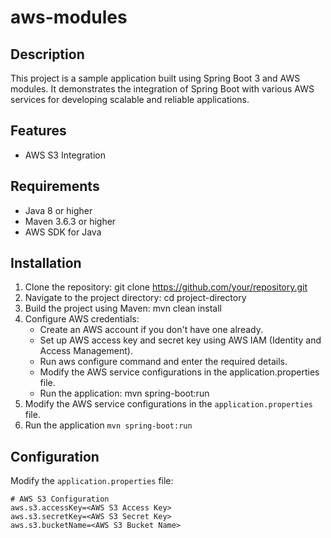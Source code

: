 # aws-modules

## Description
This project is a sample application built using Spring Boot 3 and AWS modules. It demonstrates the integration of Spring Boot with various AWS services for developing scalable and reliable applications.

## Features
* AWS S3 Integration

## Requirements
* Java 8 or higher
* Maven 3.6.3 or higher
* AWS SDK for Java

## Installation
1. Clone the repository: git clone https://github.com/your/repository.git
2. Navigate to the project directory: cd project-directory
3. Build the project using Maven: mvn clean install
4. Configure AWS credentials:
   * Create an AWS account if you don't have one already.
   * Set up AWS access key and secret key using AWS IAM (Identity and Access Management).
   * Run aws configure command and enter the required details.
   * Modify the AWS service configurations in the application.properties file.
   * Run the application: mvn spring-boot:run
5. Modify the AWS service configurations in the `application.properties` file.
6. Run the application `mvn spring-boot:run`

## Configuration
Modify the `application.properties` file:
```
# AWS S3 Configuration
aws.s3.accessKey=<AWS S3 Access Key>
aws.s3.secretKey=<AWS S3 Secret Key>
aws.s3.bucketName=<AWS S3 Bucket Name>
```